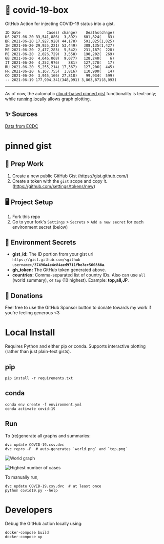 # 🏥 covid-19-box

GitHub Action for injecting COVID-19 status into a gist.

```
ID Date            Cases( change)    Deaths(chnge)
US 2021-06-20 33,541,886(  3,892)   601,824(   83)
BR 2021-06-20 17,927,928( 44,178)   501,825(1,025)
IN 2021-06-20 29,935,221( 53,449)   388,135(1,427)
ME 2021-06-20  2,477,283(  5,542)   231,187(  228)
PE 2021-06-20  2,026,729(  3,550)   190,202(  269)
GB 2021-06-20  4,646,068(  9,077)   128,240(    6)
IT 2021-06-20  4,252,976(    881)   127,270(   17)
RU 2021-06-20  5,255,214( 17,367)   127,206(  445)
FR 2021-06-20  6,167,755(  1,816)   110,900(   14)
CO 2021-06-20  3,945,166( 27,818)    99,934(  599)
-- 2021-06-19 177,904,341(348,991) 3,863,871(8,093)
```

---

As of now, the automatic [cloud-based pinned gist](#pinned-gist) functionality is text-only;
while [running locally](#local-install) allows graph plotting.

## ✨ Sources

[Data from ECDC](https://www.ecdc.europa.eu/en/publications-data/download-todays-data-geographic-distribution-covid-19-cases-worldwide)

# pinned gist

## 🎒 Prep Work
1. Create a new public GitHub Gist (https://gist.github.com/)
1. Create a token with the `gist` scope and copy it. (https://github.com/settings/tokens/new)

## 🖥 Project Setup
1. Fork this repo
1. Go to your fork's `Settings` > `Secrets` > `Add a new secret` for each environment secret (below)

## 🤫 Environment Secrets
- **gist_id:** The ID portion from your gist url `https://gist.github.com/<github username>/`**`37496a4e4c84aed9711fbe3ec560888a`**.
- **gh_token:** The GitHub token generated above.
- **countries:** Comma-separated list of country IDs. Also can use `all` (world summary), or `top` (10 highest). Example: **top,all,JP**.

## 💸 Donations

Feel free to use the GitHub Sponsor button to donate towards my work if you're feeling generous <3

# Local Install

Requires Python and either pip or conda. Supports interactive plotting (rather than just plain-text gists).

## pip

```
pip install -r requirements.txt
```

## conda

```
conda env create -f environment.yml
conda activate covid-19
```

## Run

To (re)generate all graphs and summaries:

```
dvc update COVID-19.csv.dvc
dvc repro -P  # auto-generates `world.png` and `top.png`
```

![World graph](world.png)

![Highest number of cases](top.png)

To manually run,

```
dvc update COVID-19.csv.dvc  # at least once
python covid19.py --help
```

# Developers

Debug the GitHub action locally using:

```
docker-compose build
docker-compose up
```
